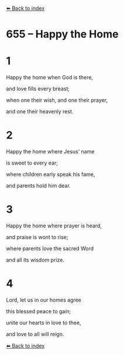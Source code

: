 [⬅️ Back to index](../README.md)

# 655 – Happy the Home





# 1

Happy the home when God is there,

and love fills every breast;

when one their wish, and one their prayer,

and one their heavenly rest.



# 2

Happy the home where Jesus’ name

is sweet to every ear;

where children early speak his fame,

and parents hold him dear.



# 3

Happy the home where prayer is heard,

and praise is wont to rise;

where parents love the sacred Word

and all its wisdom prize.



# 4

Lord, let us in our homes agree

this blessed peace to gain;

unite our hearts in love to thee,

and love to all will reign.

[⬅️ Back to index](../README.md)
